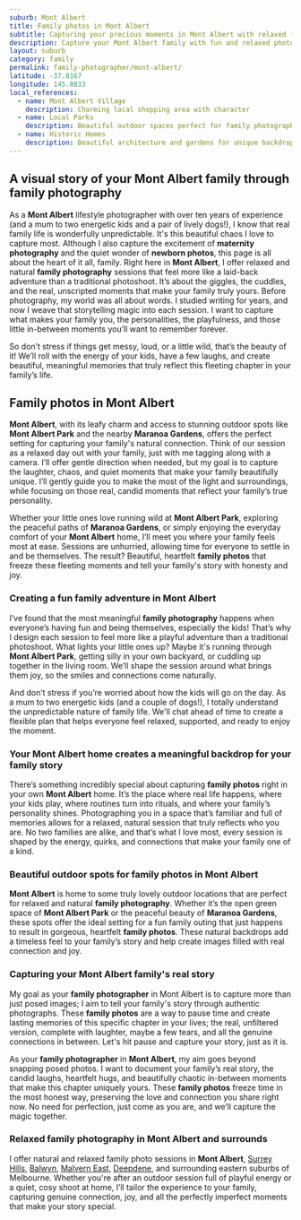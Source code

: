 ```yaml
---
suburb: Mont Albert
title: Family photos in Mont Albert
subtitle: Capturing your precious moments in Mont Albert with relaxed family photos
description: Capture your Mont Albert family with fun and relaxed photography. Family sessions are available in your home or at scenic Melbourne locations.
layout: suburb
category: family
permalink: family-photographer/mont-albert/
latitude: -37.8167
longitude: 145.0833
local_references:
  - name: Mont Albert Village
    description: Charming local shopping area with character
  - name: Local Parks
    description: Beautiful outdoor spaces perfect for family photography
  - name: Historic Homes
    description: Beautiful architecture and gardens for unique backdrops
---
```


## A visual story of your Mont Albert family through family photography

As a **Mont Albert** lifestyle photographer with over ten years of experience (and a mum to two energetic kids and a pair of lively dogs!), I know that real family life is wonderfully unpredictable. It's this beautiful chaos I love to capture most.
Although I also capture the excitement of **maternity photography** and the quiet wonder of **newborn photos**, this page is all about the heart of it all, family. Right here in **Mont Albert**, I offer relaxed and natural **family photography** sessions that feel more like a laid-back adventure than a traditional photoshoot. It’s about the giggles, the cuddles, and the real, unscripted moments that make your family truly yours.
Before photography, my world was all about words. I studied writing for years, and now I weave that storytelling magic into each session. I want to capture what makes your family you, the personalities, the playfulness, and those little in-between moments you’ll want to remember forever.

So don’t stress if things get messy, loud, or a little wild, that’s the beauty of it! We’ll roll with the energy of your kids, have a few laughs, and create beautiful, meaningful memories that truly reflect this fleeting chapter in your family’s life.

## Family photos in Mont Albert

**Mont Albert**, with its leafy charm and access to stunning outdoor spots like **Mont Albert Park** and the nearby **Maranoa Gardens**, offers the perfect setting for capturing your family's natural connection. Think of our session as a relaxed day out with your family, just with me tagging along with a camera. I’ll offer gentle direction when needed, but my goal is to capture the laughter, chaos, and quiet moments that make your family beautifully unique.
I’ll gently guide you to make the most of the light and surroundings, while focusing on those real, candid moments that reflect your family’s true personality.

Whether your little ones love running wild at **Mont Albert Park**, exploring the peaceful paths of **Maranoa Gardens**, or simply enjoying the everyday comfort of your **Mont Albert** home, I’ll meet you where your family feels most at ease. Sessions are unhurried, allowing time for everyone to settle in and be themselves. The result? Beautiful, heartfelt **family photos** that freeze these fleeting moments and tell your family's story with honesty and joy.

### Creating a fun family adventure in Mont Albert

I’ve found that the most meaningful **family photography** happens when everyone’s having fun and being themselves, especially the kids! That’s why I design each session to feel more like a playful adventure than a traditional photoshoot. What lights your little ones up? Maybe it's running through **Mont Albert Park**, getting silly in your own backyard, or cuddling up together in the living room. We’ll shape the session around what brings them joy, so the smiles and connections come naturally.

And don’t stress if you’re worried about how the kids will go on the day. As a mum to two energetic kids (and a couple of dogs!), I totally understand the unpredictable nature of family life. We'll chat ahead of time to create a flexible plan that helps everyone feel relaxed, supported, and ready to enjoy the moment.

### Your Mont Albert home creates a meaningful backdrop for your family story

There’s something incredibly special about capturing **family photos** right in your own **Mont Albert** home. It’s the place where real life happens, where your kids play, where routines turn into rituals, and where your family’s personality shines. Photographing you in a space that’s familiar and full of memories allows for a relaxed, natural session that truly reflects who you are. No two families are alike, and that’s what I love most, every session is shaped by the energy, quirks, and connections that make your family one of a kind.

### Beautiful outdoor spots for family photos in Mont Albert

**Mont Albert** is home to some truly lovely outdoor locations that are perfect for relaxed and natural **family photography**. Whether it’s the open green space of **Mont Albert Park** or the peaceful beauty of **Maranoa Gardens**, these spots offer the ideal setting for a fun family outing that just happens to result in gorgeous, heartfelt **family photos**. These natural backdrops add a timeless feel to your family’s story and help create images filled with real connection and joy.

### Capturing your Mont Albert family's real story

My goal as your **family photographer** in Mont Albert is to capture more than just posed images; I aim to tell your family's story through authentic photographs. These **family photos** are a way to pause time and create lasting memories of this specific chapter in your lives; the real, unfiltered version, complete with laughter, maybe a few tears, and all the genuine connections in between. Let's hit pause and capture your story, just as it is.

As your **family photographer** in **Mont Albert**, my aim goes beyond snapping posed photos. I want to document your family’s real story, the candid laughs, heartfelt hugs, and beautifully chaotic in-between moments that make this chapter uniquely yours. These **family photos** freeze time in the most honest way, preserving the love and connection you share right now. No need for perfection, just come as you are, and we’ll capture the magic together.

### Relaxed family photography in Mont Albert and surrounds

I offer natural and relaxed family photo sessions in **Mont Albert**, [Surrey Hills](/family-photos/surrey-hills/), [Balwyn](/family-photos/balwyn/), [Malvern East](/family-photos/malvern-east/), [Deepdene](/family-photos/deepdene/), and surrounding eastern suburbs of Melbourne. Whether you're after an outdoor session full of playful energy or a quiet, cosy shoot at home, I’ll tailor the experience to your family, capturing genuine connection, joy, and all the perfectly imperfect moments that make your story special.
